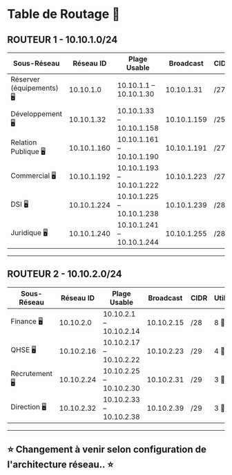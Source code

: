 # Table de Routage 📑

## ROUTEUR 1 - **10.10.1.0/24**

| **Sous-Réseau**        | **Réseau ID**    | **Plage Usable**         | **Broadcast**      | **CIDR**  | **Utilisateurs** | **Adresses disponible** | **Gateway** |
|-------------------------|------------------|--------------------------|--------------------|-----------|------------------|------------------|------------------|
| Réserver (équipements) 🖥️ | 10.10.1.0        | 10.10.1.1 – 10.10.1.30    | 10.10.1.31         | /27      | 20 👨‍🏫         | 30 adresses  | 10.10.1.1 |
| Développement 🖥️         | 10.10.1.32       | 10.10.1.33 – 10.10.1.158  | 10.10.1.159        | /25       | 94 👨‍🏫         | 126 adresses | 10.10.1.33  |
| Relation Publique 🖥️     | 10.10.1.160      | 10.10.1.161 – 10.10.1.190 | 10.10.1.191        | /27       | 18 👨‍🏫         | 30 adresses  | 10.10.1.161  |
| Commercial 🖥️            | 10.10.1.192      | 10.10.1.193 – 10.10.1.222 | 10.10.1.223        | /27       | 15 👨‍🏫         | 30 adresses  | 10.10.1.193  |
| DSI 🖥️                   | 10.10.1.224      | 10.10.1.225 – 10.10.1.238 | 10.10.1.239        | /28       | 12 👨‍🏫         | 14 adresses  | 10.10.1.225  |
| Juridique 🖥️             | 10.10.1.240      | 10.10.1.241 – 10.10.1.244 | 10.10.1.255        | /28       | 10 👨‍🏫         | 14 adresses  | 10.10.1.241  |

---

## ROUTEUR 2 - **10.10.2.0/24**

| **Sous-Réseau**        | **Réseau ID**    | **Plage Usable**         | **Broadcast**      | **CIDR**  | **Utilisateurs** | **Adresses disponible** | **Gateway** |
|-------------------------|------------------|--------------------------|--------------------|-----------|------------------|------------------|------------------|
| Finance 🖥️               | 10.10.2.0        | 10.10.2.1 – 10.10.2.14    | 10.10.2.15         | /28       | 8 👨‍🏫          | 14 adresses| 10.10.2.1  |
| QHSE 🖥️                  | 10.10.2.16       | 10.10.2.17 – 10.10.2.22   | 10.10.2.23         | /29       | 4 👨‍🏫          | 6 adresses | 10.10.2.17  |
| Recrutement 🖥️           | 10.10.2.24       | 10.10.2.25 – 10.10.2.30   | 10.10.2.31         | /29       | 3 👨‍🏫          | 6 adresses | 10.10.2.25  |
| Direction 🖥️             | 10.10.2.32       | 10.10.2.33 – 10.10.2.38   | 10.10.2.39         | /29       | 3 👨‍🏫          | 6 adresses | 10.10.2.33  |


---

## ⭐ Changement à venir selon configuration de l'architecture réseau.. ⭐
